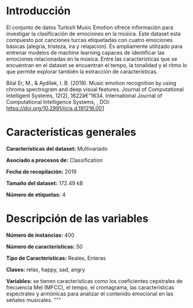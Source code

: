 # Introducción

El conjunto de datos Turkish Music Emotion ofrece información para investigar la clasificación de emociones en la música. Este dataset esta compuesto por canciones turcas etiquetadas con cuatro emociones básicas (alegría, tristeza, ira y relajación). Es ampliamente utilizado para entrenar modelos de machine learning capaces de identificar las emociones relacionadas en la música. Entre las caracteristicas que se encuentran en el dataset se encuentran el tempo, la tonalidad y el ritmo lo que permite explorar también la extracción de características.

Bilal Er, M., & Aydilek, I. B. (2019). Music emotion recognition by using chroma spectrogram and deep visual features. Journal of Computational Intelligent Systems, 12(2), 1622â€“1634. International Journal of Computational Intelligence Systems, , DOI: https://doi.org/10.2991/ijcis.d.191216.001

# Características generales

**Características del dataset:** Multivariado

**Asociado a procesos de:** Classification

**Fecha de recopilación:** 2019

**Tamaño del dataset:** 172.49 kB

**Número de etiquetas:** 4


# Descripción de las variables

**Número de instancias:** 400

**Número de características:** 50

**Tipo de Características:** Reales, Enteras

**Clases:** relax, happy, sad, angry

**Variables:** se tienen características como los coeficientes cepstrales de frecuencia Mel (MFCC), el tempo, el cromagrama, las características espectrales y armónicas para analizar el contenido emocional en las señales musicales.
"""